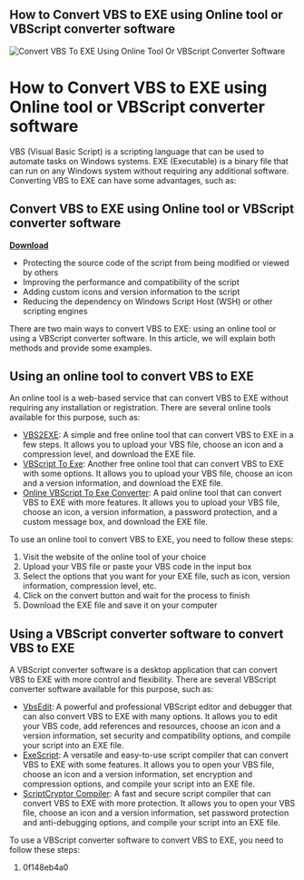 ## How to Convert VBS to EXE using Online tool or VBScript converter software

 
![Convert VBS To EXE Using Online Tool Or VBScript Converter Software](https://encrypted-tbn0.gstatic.com/images?q=tbn:ANd9GcTfDEkGLTK3GWYh7rDp2a1uNs6SN6b9YWQuJG1RTjRgyAto7u16YahZKGw)

 
# How to Convert VBS to EXE using Online tool or VBScript converter software
 
VBS (Visual Basic Script) is a scripting language that can be used to automate tasks on Windows systems. EXE (Executable) is a binary file that can run on any Windows system without requiring any additional software. Converting VBS to EXE can have some advantages, such as:
 
## Convert VBS to EXE using Online tool or VBScript converter software


[**Download**](https://www.google.com/url?q=https%3A%2F%2Ftlniurl.com%2F2tL7rC&sa=D&sntz=1&usg=AOvVaw10spSo35v1gMXFab1PWxoS)

 
- Protecting the source code of the script from being modified or viewed by others
- Improving the performance and compatibility of the script
- Adding custom icons and version information to the script
- Reducing the dependency on Windows Script Host (WSH) or other scripting engines

There are two main ways to convert VBS to EXE: using an online tool or using a VBScript converter software. In this article, we will explain both methods and provide some examples.
  
## Using an online tool to convert VBS to EXE
 
An online tool is a web-based service that can convert VBS to EXE without requiring any installation or registration. There are several online tools available for this purpose, such as:

- [VBS2EXE](https://www.vbs2exe.com/): A simple and free online tool that can convert VBS to EXE in a few steps. It allows you to upload your VBS file, choose an icon and a compression level, and download the EXE file.
- [VBScript To Exe](https://www.f2ko.de/en/v2e.php): Another free online tool that can convert VBS to EXE with some options. It allows you to upload your VBS file, choose an icon and a version information, and download the EXE file.
- [Online VBScript To Exe Converter](https://www.scriptcryptor.com/online-vbscript-to-exe-converter.php): A paid online tool that can convert VBS to EXE with more features. It allows you to upload your VBS file, choose an icon, a version information, a password protection, and a custom message box, and download the EXE file.

To use an online tool to convert VBS to EXE, you need to follow these steps:

1. Visit the website of the online tool of your choice
2. Upload your VBS file or paste your VBS code in the input box
3. Select the options that you want for your EXE file, such as icon, version information, compression level, etc.
4. Click on the convert button and wait for the process to finish
5. Download the EXE file and save it on your computer

## Using a VBScript converter software to convert VBS to EXE
 
A VBScript converter software is a desktop application that can convert VBS to EXE with more control and flexibility. There are several VBScript converter software available for this purpose, such as:

- [VbsEdit](https://www.vbsedit.com/): A powerful and professional VBScript editor and debugger that can also convert VBS to EXE with many options. It allows you to edit your VBS code, add references and resources, choose an icon and a version information, set security and compatibility options, and compile your script into an EXE file.
- [ExeScript](https://www.exescript.com/): A versatile and easy-to-use script compiler that can convert VBS to EXE with some features. It allows you to open your VBS file, choose an icon and a version information, set encryption and compression options, and compile your script into an EXE file.
- [ScriptCryptor Compiler](https://www.scriptcryptor.com/): A fast and secure script compiler that can convert VBS to EXE with more protection. It allows you to open your VBS file, choose an icon and a version information, set password protection and anti-debugging options, and compile your script into an EXE file.

To use a VBScript converter software to convert VBS to EXE, you need to follow these steps:

1. 0f148eb4a0
